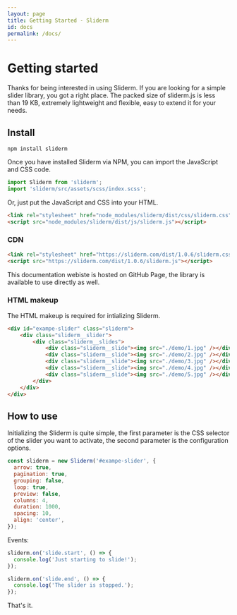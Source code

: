 ```yaml
---
layout: page
title: Getting Started - Sliderm
id: docs
permalink: /docs/
---
```


# Getting started

Thanks for being interested in using Sliderm. If you are looking for a simple slider library, you got a right place. The packed size of sliderm.js is less than 19 KB, extremely lightweight and flexible, easy to extend it for your needs.


## Install

```
npm install sliderm
```

Once you have installed Sliderm via NPM, you can import the JavaScript and CSS code.

```javascript
import Sliderm from 'sliderm';
import 'sliderm/src/assets/scss/index.scss';
```

Or, just put the JavaScript and CSS into your HTML.

```html
<link rel="stylesheet" href="node_modules/sliderm/dist/css/sliderm.css">
<script src="node_modules/sliderm/dist/js/sliderm.js"></script>
```

### CDN

```html
<link rel="stylesheet" href="https://sliderm.com/dist/1.0.6/sliderm.css">
<script src="https://sliderm.com/dist/1.0.6/sliderm.js"></script>
```

This documentation webiste is hosted on GitHub Page, the library is available to use directly as well.

### HTML makeup

The HTML makeup is required for intializing Sliderm.

```html
<div id="exampe-slider" class="sliderm">
    <div class="sliderm__slider">
        <div class="sliderm__slides">
            <div class="sliderm__slide"><img src="./demo/1.jpg" /></div>
            <div class="sliderm__slide"><img src="./demo/2.jpg" /></div>
            <div class="sliderm__slide"><img src="./demo/3.jpg" /></div>
            <div class="sliderm__slide"><img src="./demo/4.jpg" /></div>
            <div class="sliderm__slide"><img src="./demo/5.jpg" /></div>
        </div>
    </div>
</div>
```

## How to use

Initializing the Sliderm is quite simple, the first parameter is the CSS selector of the slider you want to activate, the second parameter is the configuration options.

```javascript
const sliderm = new Sliderm('#exampe-slider', {
  arrow: true,
  pagination: true,
  grouping: false,
  loop: true,
  preview: false,
  columns: 4,
  duration: 1000,
  spacing: 10,
  align: 'center',
});
```

Events:

```javascript
sliderm.on('slide.start', () => {
  console.log('Just starting to slide!');
});

sliderm.on('slide.end', () => {
  console.log('The slider is stopped.');
});
```

That's it.
